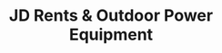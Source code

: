 ---
title: "JD Rents & Outdoor Power Equipment"
url: /john-day/jd-rents-and-outdoor-power-equipment/
shop: tools
---